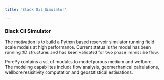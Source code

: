```yaml
---
title: 'Black Oil Simulator'

---
```


### Black Oil Simulator

The motivation is to build a Python based reservoir simulator running field scale models at high performance. Current status is the model has been running 3D structures and has been validated for two phase immiscibe flow.

PorePy contains a set of modules to model porous medium and wellbore. The modeling capabilites include flow analysis, geomechanical calculations, wellbore resisitivity computation and geostatistical estimations.